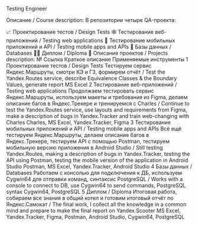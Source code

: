 Testing Engineer

 Описание / Сourse description:
В репозитории четыре QA-проекта:

📈 Проектирование тестов / Design Tests
🕸️ Тестирование веб-приложений / Testing web applications
📱 Тестирование мобильных приложений и API / Testing mobile apps and APIs
💾 Базы данных / Databases
👨‍💻 Диплом / Diploma
📃 Описание проектов / Projects description:
№	Ссылка	Краткое описание	Применяемые инструменты
1	Проектирование тестов / Design Tests	Тестируем сервис Яндекс.Маршруты, смотри КЭ и ГЗ, формирем отчёт / Test the Yandex.Routes service, describe Equivalence Classes & the Boundary Values, generate report	MS Excel
2	Тестирование веб-приложений / Testing web applications	Продолжаем тестировать сервис Яндекс.Маршруты, используем макеты и требования из Figma, делаем описание багов в Яндекс.Трекере и тренируемся с Charles / Continue to test the Yandex.Routes service, use layouts and requirements from Figma, make a description of bugs in Yandex.Tracker and train web-changing with Charles	Charles, MS Excel, Yandex.Tracker, Figma
3	Тестирование мобильных приложений и API / Testing mobile apps and APIs	Всё ещё тестируем Яндекс.Маршруты, делаем описание багов в Яндекc.Трекере, тестируем API с помощью Postman, тестируем мобильную версию приложения в Android Studio / Still testing Yandex.Routes, making a description of bugs in Yandex.Tracker, testing the API using Postman, testing the mobile version of the application in Android Studio	Postman, MS Excel, Yandex.Tracker, Android Studio
4	Базы данных / Databases	Работаем с консолью для подключения к ДБ, используем Cygwin64 для отправки команд, синтаксис PostgreSQL / Works with a console to connect to DB, use Cygwin64 to send commands, PostgreSQL syntax	Cygwin64, PostgreSQL
5	Диплом / Diploma	Итоговая работа, собираем все знания в общий котел и готовим итоговый отчёт по Яндекс.Самокат / The final work, I collect all the knowledge in a common mind and prepare to make the final report on Yandex.Scooter	MS Excel, Yandex.Tracker, Figma, Postman, Android Studio, Cygwin64, PostgreSQL
